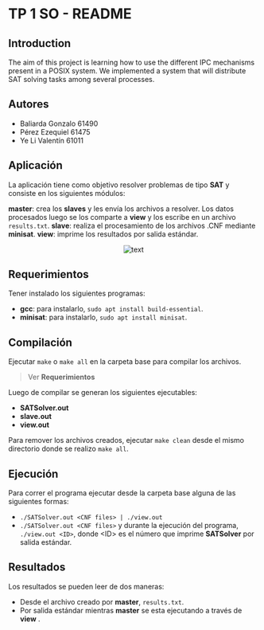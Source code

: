 # TP 1 SO - README

## Introduction

The aim of this project is learning how to use the different IPC mechanisms present in a POSIX system.
We implemented a system that will distribute SAT solving tasks among several processes.

## Autores

- Baliarda Gonzalo 61490
- Pérez Ezequiel 61475
- Ye Li Valentín 61011

## Aplicación
La aplicación tiene como objetivo resolver problemas de tipo **SAT** y consiste en los siguientes módulos:

**master**: crea los **slaves** y les envía los archivos a resolver. Los datos procesados luego se los comparte a **view** y los escribe en un archivo `results.txt`.
**slave**: realiza el procesamiento de los archivos .CNF mediante **minisat**.
**view**: imprime los resultados por salida estándar.

<center><img src="https://imgur.com/vOO6Squ.png" alt="text"></center>

## Requerimientos
Tener instalado los siguientes programas:
+ **gcc**: para instalarlo, `sudo apt install build-essential`.
+ **minisat**: para instalarlo, `sudo apt install minisat`.

## Compilación
Ejecutar `make` o `make all` en la carpeta base para compilar los archivos. 
> Ver **Requerimientos**

Luego de compilar se generan los siguientes ejecutables:
+ **SATSolver.out**
+ **slave.out**
+ **view.out**

Para remover los archivos creados, ejecutar `make clean` desde el mismo directorio donde se realizo `make all`.

## Ejecución

Para correr el programa ejecutar desde la carpeta base alguna de las siguientes formas:
+ `./SATSolver.out <CNF files> | ./view.out`
+ `./SATSolver.out <CNF files>` y durante la ejecución del programa, `./view.out <ID>`, donde \<ID> es el número que imprime **SATSolver** por salida estándar.

## Resultados
Los resultados se pueden leer de dos maneras:
+ Desde el archivo creado por **master**, `results.txt`.
+ Por salida estándar mientras **master** se esta ejecutando a través de **view** .


